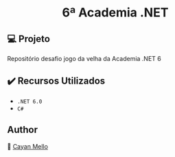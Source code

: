 <h1 align="center">6ª Academia .NET</h1>

## :computer: Projeto

Repositório desafio jogo da velha da Academia .NET 6

## ✔️ Recursos Utilizados

- ``.NET 6.0``
- ``C#``

## Author
:boy: [Cayan Mello](https://github.com/cayanmello)
